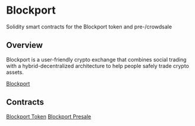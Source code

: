 # Blockport 
Solidity smart contracts for the Blockport token and pre-/crowdsale

## Overview
Blockport is a user-friendly crypto exchange that combines social trading with a hybrid-decentralized architecture to help people safely trade crypto assets.

[Blockport](https://blockport.io/)

## Contracts
[Blockport Token](https://etherscan.io/token/0x327682779bab2bf4d1337e8974ab9de8275a7ca8)
[Blockport Presale](https://etherscan.io/address/0xb901cbb8b07e0dd7e114284ca63f4092c7683322)